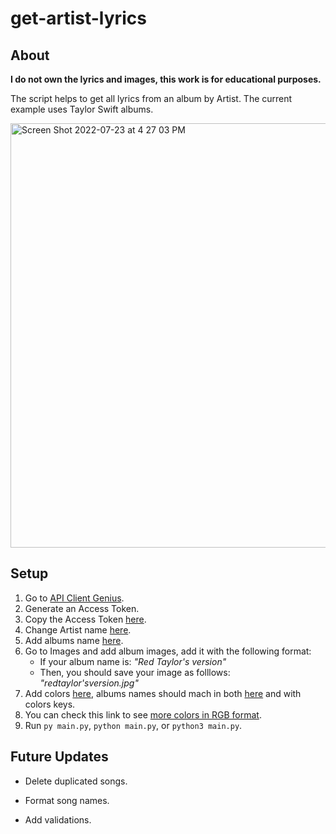 # get-artist-lyrics

## About
**I do not own the lyrics and images, this work is for educational purposes.**

The script helps to get all lyrics from an album by Artist. The current example uses Taylor Swift albums.

<img width="679" alt="Screen Shot 2022-07-23 at 4 27 03 PM" src="https://user-images.githubusercontent.com/109247582/180623363-d671d86a-07a9-40da-88e2-fafc59bf13c4.png">

## Setup
1. Go to [API Client Genius](https://genius.com/api-clients).
2. Generate an Access Token.
3. Copy the Access Token [here](https://github.com/abiicodes/get-artist-lyrics/blob/0f7416d57fa0df877da6823196a06bd498a7cefb/src/main.py#L35).
4. Change Artist name [here](https://github.com/abiicodes/get-artist-lyrics/blob/0f7416d57fa0df877da6823196a06bd498a7cefb/src/main.py#L36).
5. Add albums name [here](https://github.com/abiicodes/get-artist-lyrics/blob/0f7416d57fa0df877da6823196a06bd498a7cefb/src/main.py#L4).
6. Go to Images and add album images, add it with the following format:
   - If your album name is: *"Red Taylor's version"*
   - Then, you should save your image as folllows: *"redtaylor'sversion.jpg"*
7. Add colors [here](https://github.com/abiicodes/get-artist-lyrics/blob/0f7416d57fa0df877da6823196a06bd498a7cefb/src/main.py#L16), albums names should mach in both [here](https://github.com/abiicodes/get-artist-lyrics/blob/0f7416d57fa0df877da6823196a06bd498a7cefb/src/main.py#L4) and with colors keys.
8. You can check this link to see [more colors in RGB format](https://www.webucator.com/article/python-color-constants-module/).
9. Run `py main.py`, `python main.py`, or `python3 main.py`.

## Future Updates
* Delete duplicated songs.
* Format song names.

* Add validations.
